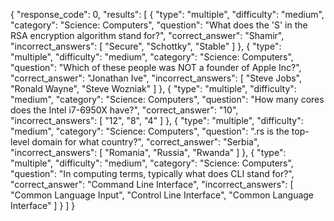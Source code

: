 {
  "response_code": 0,
  "results": [
    {
      "type": "multiple",
      "difficulty": "medium",
      "category": "Science: Computers",
      "question": "What does the &#039;S&#039; in the RSA encryption algorithm stand for?",
      "correct_answer": "Shamir",
      "incorrect_answers": [
        "Secure",
        "Schottky",
        "Stable"
      ]
    },
    {
      "type": "multiple",
      "difficulty": "medium",
      "category": "Science: Computers",
      "question": "Which of these people was NOT a founder of Apple Inc?",
      "correct_answer": "Jonathan Ive",
      "incorrect_answers": [
        "Steve Jobs",
        "Ronald Wayne",
        "Steve Wozniak"
      ]
    },
    {
      "type": "multiple",
      "difficulty": "medium",
      "category": "Science: Computers",
      "question": "How many cores does the Intel i7-6950X have?",
      "correct_answer": "10",
      "incorrect_answers": [
        "12",
        "8",
        "4"
      ]
    },
    {
      "type": "multiple",
      "difficulty": "medium",
      "category": "Science: Computers",
      "question": ".rs is the top-level domain for what country?",
      "correct_answer": "Serbia",
      "incorrect_answers": [
        "Romania",
        "Russia",
        "Rwanda"
      ]
    },
    {
      "type": "multiple",
      "difficulty": "medium",
      "category": "Science: Computers",
      "question": "In computing terms, typically what does CLI stand for?",
      "correct_answer": "Command Line Interface",
      "incorrect_answers": [
        "Common Language Input",
        "Control Line Interface",
        "Common Language Interface"
      ]
    }
  ]
}
